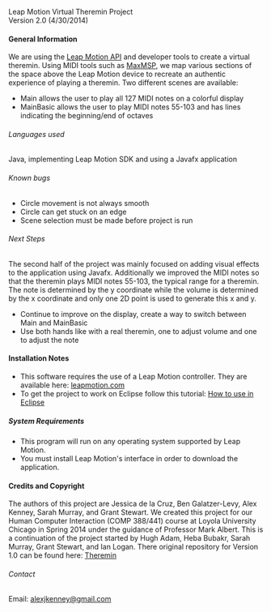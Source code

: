 Leap Motion Virtual Theremin Project  
Version 2.0 (4/30/2014)
#### General Information

We are using the [Leap Motion API](https://developer.leapmotion.com) and developer tools to create a virtual theremin.
Using MIDI tools such as [MaxMSP](http://cycling74.com/products/max/), we map various sections of the space above the 
Leap Motion device to recreate an authentic experience of playing a theremin. Two different scenes are available:
* Main allows the user to play all 127 MIDI notes on a colorful display
* MainBasic allows the user to play MIDI notes 55-103 and has lines indicating the beginning/end of octaves

###### Languages used
Java, implementing Leap Motion SDK and using a Javafx application

###### Known bugs
* Circle movement is not always smooth
* Circle can get stuck on an edge
* Scene selection must be made before project is run

###### Next Steps
The second half of the project was mainly focused on adding visual effects to the application using Javafx. Additionally we improved the MIDI notes so that the theremin plays MIDI notes 55-103, the typical range for a theremin. The note is determined by the y coordinate while the volume is determined by the x coordinate and only one 2D point is used to generate this x and y.
* Continue to improve on the display, create a way to switch between Main and MainBasic
* Use both hands like with a real theremin, one to adjust volume and one to adjust the note

#### Installation Notes

* This software requires the use of a Leap Motion controller. They are available here: [leapmotion.com](https://store.leapmotion.com/(S(m0bbeboq5cgvhzzkfozqwxfk))/Pages/LeapSolution.aspx)
* To get the project to work on Eclipse follow this tutorial: [How to use in Eclipse](https://docs.google.com/document/d/1FQbyOAb0PIhPSyC9T-FsVGxfBntA_3y8A2522hvCTz8/edit?usp=sharing")

##### System Requirements

* This program will run on any operating system supported by Leap Motion.
* You must install Leap Motion's interface in order to download the application.

#### Credits and Copyright

The authors of this project are Jessica de la Cruz, Ben Galatzer-Levy, Alex Kenney, Sarah Murray, and Grant Stewart. We created this project for our Human Computer Interaction (COMP 388/441) course at Loyola University Chicago in Spring 2014 under the guidance of Professor Mark Albert.
This is a continuation of the project started by Hugh Adam, Heba Bubakr, Sarah Murray, Grant Stewart, and Ian Logan. There original repository for Version 1.0 can be found here:  [Theremin](https://github.com/sarahelizabeth/theremin)

###### Contact
Email: alexjkenney@gmail.com


